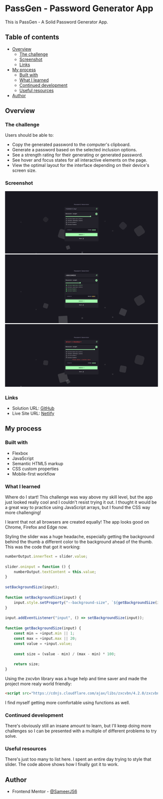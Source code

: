 # PassGen - Password Generator App 

This is PassGen - A Solid Password Generator App.

## Table of contents

- [Overview](#overview)
  - [The challenge](#the-challenge)
  - [Screenshot](#screenshot)
  - [Links](#links)
- [My process](#my-process)
  - [Built with](#built-with)
  - [What I learned](#what-i-learned)
  - [Continued development](#continued-development)
  - [Useful resources](#useful-resources)
- [Author](#author)

## Overview

### The challenge

Users should be able to:

- Copy the generated password to the computer's clipboard.
- Generate a password based on the selected inclusion options.
- See a strength rating for their generating or generated password.
- See hover and focus states for all interactive elements on the page.
- View the optimal layout for the interface depending on their device's screen size.

### Screenshot

![](./localhost_5500_%20(5).png)
![](./localhost_5500_%20(6).png)
![](./localhost_5500_%20(7).png)

### Links

- Solution URL: [GitHub](https://github.com/SameerJS6/Password-Generator-App.git)
- Live Site URL: [Netlify](https://password-generator-singh.netlify.app/)

## My process

### Built with

- Flexbox
- JavaScript
- Semantic HTML5 markup
- CSS custom properties
- Mobile-first workflow


### What I learned

Where do I start! This challenge was way above my skill level, but the app just looked really cool and I couldn't resist trying it out. I thought it would be a great way to practice using JavaScript arrays, but I found the CSS way more challenging!

I learnt that not all browsers are created equally! The app looks good on Chrome, Firefox and Edge now.

Styling the slider was a huge headache, especially getting the background behind the thumb a different color to the background ahead of the thumb. This was the code that got it working:

```js
numberOutput.innerText = slider.value;

slider.oninput = function () {
    numberOutput.textContent = this.value;
}

setBackgroundSize(input);

function setBackgroundSize(input) {
    input.style.setProperty("--background-size", `${getBackgroundSize(input)}%`);
}

input.addEventListener("input", () => setBackgroundSize(input));

function getBackgroundSize(input) {
    const min = +input.min || 1;
    const max = +input.max || 20;
    const value = +input.value;

    const size = (value - min) / (max - min) * 100;

    return size;
}
```

Using the zxcvbn library was a huge help and time saver and made the project more realy world friendly:

```html
<script src="https://cdnjs.cloudflare.com/ajax/libs/zxcvbn/4.2.0/zxcvbn.js"></script>
```

I find myself getting more comfortable using functions as well.

### Continued development

There's obviously still an insane amount to learn, but I'll keep doing more challenges so I can be presented with a multiple of different problems to try solve.

### Useful resources

There's just too many to list here. I spent an entire day trying to style that slider. The code above shows how I finally got it to work.

## Author

- Frontend Mentor - [@SameerJS6](https://www.frontendmentor.io/profile/SameerJS6)